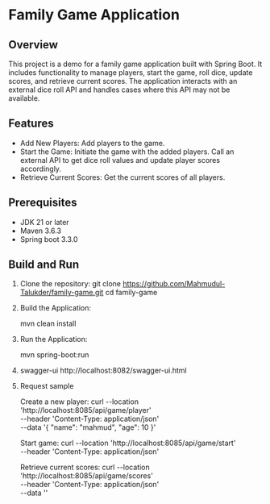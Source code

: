 # Family Game Application

## Overview

This project is a demo for a family game application built with Spring Boot. It includes functionality 
to manage players, start the game, roll dice, update scores, and retrieve current scores. The application interacts with an external dice roll API and handles cases where this API may not be available.
## Features

- Add New Players: Add players to the game.
- Start the Game: Initiate the game with the added players. Call an external API to get dice roll values and update player scores accordingly.
- Retrieve Current Scores: Get the current scores of all players.


## Prerequisites

- JDK 21 or later
- Maven 3.6.3
- Spring boot 3.3.0

## Build and Run

1. Clone the repository:
   git clone https://github.com/Mahmudul-Talukder/family-game.git
   cd family-game

2. Build the Application:

   mvn clean install

3. Run the Application:
   
   mvn spring-boot:run

5. swagger-ui
   http://localhost:8082/swagger-ui.html

6. Request sample
   
   Create a new player:
   curl --location 'http://localhost:8085/api/game/player' \
   --header 'Content-Type: application/json' \
   --data '{
   "name": "mahmud",
   "age": 10
   }'

   Start game:
   curl --location 'http://localhost:8085/api/game/start' \
   --header 'Content-Type: application/json'

   Retrieve current scores:
   curl --location 'http://localhost:8085/api/game/scores' \
   --header 'Content-Type: application/json' \
   --data ''
   
   
